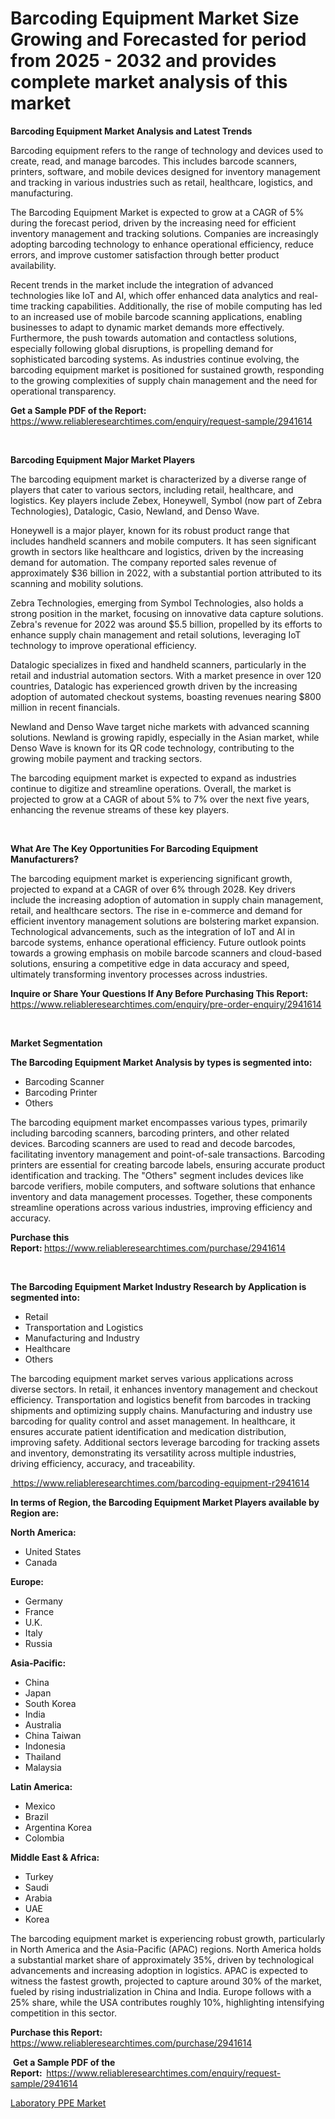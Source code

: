 <p><h1>Barcoding Equipment Market Size Growing and Forecasted for period from 2025 - 2032 and provides complete market analysis of this market</h1></p><p><strong>Barcoding Equipment Market Analysis and Latest Trends</strong></p>
<p><p>Barcoding equipment refers to the range of technology and devices used to create, read, and manage barcodes. This includes barcode scanners, printers, software, and mobile devices designed for inventory management and tracking in various industries such as retail, healthcare, logistics, and manufacturing. </p><p>The Barcoding Equipment Market is expected to grow at a CAGR of 5% during the forecast period, driven by the increasing need for efficient inventory management and tracking solutions. Companies are increasingly adopting barcoding technology to enhance operational efficiency, reduce errors, and improve customer satisfaction through better product availability. </p><p>Recent trends in the market include the integration of advanced technologies like IoT and AI, which offer enhanced data analytics and real-time tracking capabilities. Additionally, the rise of mobile computing has led to an increased use of mobile barcode scanning applications, enabling businesses to adapt to dynamic market demands more effectively. Furthermore, the push towards automation and contactless solutions, especially following global disruptions, is propelling demand for sophisticated barcoding systems. As industries continue evolving, the barcoding equipment market is positioned for sustained growth, responding to the growing complexities of supply chain management and the need for operational transparency.</p></p>
<p><strong>Get a Sample PDF of the Report:&nbsp;</strong> <a href="https://www.reliableresearchtimes.com/enquiry/request-sample/2941614?utm_campaign=2196&utm_medium=2&utm_source=Github&utm_content=ia&utm_term=15032025&utm_id=barcoding-equipment">https://www.reliableresearchtimes.com/enquiry/request-sample/2941614</a></p>
<p>&nbsp;</p>
<p><strong>Barcoding Equipment Major Market Players</strong></p>
<p><p>The barcoding equipment market is characterized by a diverse range of players that cater to various sectors, including retail, healthcare, and logistics. Key players include Zebex, Honeywell, Symbol (now part of Zebra Technologies), Datalogic, Casio, Newland, and Denso Wave.</p><p>Honeywell is a major player, known for its robust product range that includes handheld scanners and mobile computers. It has seen significant growth in sectors like healthcare and logistics, driven by the increasing demand for automation. The company reported sales revenue of approximately $36 billion in 2022, with a substantial portion attributed to its scanning and mobility solutions.</p><p>Zebra Technologies, emerging from Symbol Technologies, also holds a strong position in the market, focusing on innovative data capture solutions. Zebra's revenue for 2022 was around $5.5 billion, propelled by its efforts to enhance supply chain management and retail solutions, leveraging IoT technology to improve operational efficiency.</p><p>Datalogic specializes in fixed and handheld scanners, particularly in the retail and industrial automation sectors. With a market presence in over 120 countries, Datalogic has experienced growth driven by the increasing adoption of automated checkout systems, boasting revenues nearing $800 million in recent financials.</p><p>Newland and Denso Wave target niche markets with advanced scanning solutions. Newland is growing rapidly, especially in the Asian market, while Denso Wave is known for its QR code technology, contributing to the growing mobile payment and tracking sectors.</p><p>The barcoding equipment market is expected to expand as industries continue to digitize and streamline operations. Overall, the market is projected to grow at a CAGR of about 5% to 7% over the next five years, enhancing the revenue streams of these key players.</p></p>
<p>&nbsp;</p>
<p><strong>What Are The Key Opportunities For Barcoding Equipment Manufacturers?</strong></p>
<p><p>The barcoding equipment market is experiencing significant growth, projected to expand at a CAGR of over 6% through 2028. Key drivers include the increasing adoption of automation in supply chain management, retail, and healthcare sectors. The rise in e-commerce and demand for efficient inventory management solutions are bolstering market expansion. Technological advancements, such as the integration of IoT and AI in barcode systems, enhance operational efficiency. Future outlook points towards a growing emphasis on mobile barcode scanners and cloud-based solutions, ensuring a competitive edge in data accuracy and speed, ultimately transforming inventory processes across industries.</p></p>
<p><strong>Inquire or Share Your Questions If Any Before Purchasing This Report:</strong> <a href="https://www.reliableresearchtimes.com/enquiry/pre-order-enquiry/2941614?utm_campaign=2196&utm_medium=2&utm_source=Github&utm_content=ia&utm_term=15032025&utm_id=barcoding-equipment">https://www.reliableresearchtimes.com/enquiry/pre-order-enquiry/2941614</a></p>
<p>&nbsp;</p>
<p><strong>Market Segmentation</strong></p>
<p><strong>The Barcoding Equipment Market Analysis by types is segmented into:</strong></p>
<p><ul><li>Barcoding Scanner</li><li>Barcoding Printer</li><li>Others</li></ul></p>
<p><p>The barcoding equipment market encompasses various types, primarily including barcoding scanners, barcoding printers, and other related devices. Barcoding scanners are used to read and decode barcodes, facilitating inventory management and point-of-sale transactions. Barcoding printers are essential for creating barcode labels, ensuring accurate product identification and tracking. The "Others" segment includes devices like barcode verifiers, mobile computers, and software solutions that enhance inventory and data management processes. Together, these components streamline operations across various industries, improving efficiency and accuracy.</p></p>
<p><strong>Purchase this Report:&nbsp;</strong><a href="https://www.reliableresearchtimes.com/purchase/2941614?utm_campaign=2196&utm_medium=2&utm_source=Github&utm_content=ia&utm_term=15032025&utm_id=barcoding-equipment">https://www.reliableresearchtimes.com/purchase/2941614</a></p>
<p>&nbsp;</p>
<p><strong>The Barcoding Equipment Market Industry Research by Application is segmented into:</strong></p>
<p><ul><li>Retail</li><li>Transportation and Logistics</li><li>Manufacturing and Industry</li><li>Healthcare</li><li>Others</li></ul></p>
<p><p>The barcoding equipment market serves various applications across diverse sectors. In retail, it enhances inventory management and checkout efficiency. Transportation and logistics benefit from barcodes in tracking shipments and optimizing supply chains. Manufacturing and industry use barcoding for quality control and asset management. In healthcare, it ensures accurate patient identification and medication distribution, improving safety. Additional sectors leverage barcoding for tracking assets and inventory, demonstrating its versatility across multiple industries, driving efficiency, accuracy, and traceability.</p></p>
<p><a href="https://www.reliableresearchtimes.com/barcoding-equipment-r2941614?utm_campaign=2196&utm_medium=2&utm_source=Github&utm_content=ia&utm_term=15032025&utm_id=barcoding-equipment">&nbsp;https://www.reliableresearchtimes.com/barcoding-equipment-r2941614</a></p>
<p><strong>In terms of Region, the Barcoding Equipment Market Players available by Region are:</strong></p>
<p>
    <p> <strong> North America: </strong>
        <ul>
            <li>United States</li>
            <li>Canada</li>
        </ul>
        </p> 
    <p> <strong> Europe: </strong>
        <ul>
            <li>Germany</li>
            <li>France</li>
            <li>U.K.</li>
            <li>Italy</li>
            <li>Russia</li>
        </ul>
        </p> 
    <p> <strong> Asia-Pacific: </strong>
        <ul>
            <li>China</li>
            <li>Japan</li>
            <li>South Korea</li>
            <li>India</li>
            <li>Australia</li>
            <li>China Taiwan</li>
            <li>Indonesia</li>
            <li>Thailand</li>
            <li>Malaysia</li>
        </ul>
        </p> 
    <p> <strong> Latin America: </strong>
        <ul>
            <li>Mexico</li>
            <li>Brazil</li>
            <li>Argentina Korea</li>
            <li>Colombia</li>
        </ul>
        </p> 
    <p> <strong> Middle East & Africa: </strong>
        <ul>
            <li>Turkey</li>
            <li>Saudi</li>
            <li>Arabia</li>
            <li>UAE</li>
            <li>Korea</li>
        </ul>
    </p>
    </p>
<p><p>The barcoding equipment market is experiencing robust growth, particularly in North America and the Asia-Pacific (APAC) regions. North America holds a substantial market share of approximately 35%, driven by technological advancements and increasing adoption in logistics. APAC is expected to witness the fastest growth, projected to capture around 30% of the market, fueled by rising industrialization in China and India. Europe follows with a 25% share, while the USA contributes roughly 10%, highlighting intensifying competition in this sector.</p></p>
<p><strong>Purchase this Report: </strong><a href="https://www.reliableresearchtimes.com/purchase/2941614?utm_campaign=2196&utm_medium=2&utm_source=Github&utm_content=ia&utm_term=15032025&utm_id=barcoding-equipment">https://www.reliableresearchtimes.com/purchase/2941614</a></p>
<p>&nbsp;<strong>Get a Sample PDF of the Report:&nbsp;&nbsp;</strong><a href="https://www.reliableresearchtimes.com/enquiry/request-sample/2941614?utm_campaign=2196&utm_medium=2&utm_source=Github&utm_content=ia&utm_term=15032025&utm_id=barcoding-equipment">https://www.reliableresearchtimes.com/enquiry/request-sample/2941614</a></p>
<p><strong></strong></p>
<p><p><a href="https://github.com/MariaWashington76/Market-Research-Report-List-2/blob/main/laboratory-ppe-market.md?utm_campaign=2196&utm_medium=2&utm_source=Github&utm_content=ia&utm_term=15032025&utm_id=barcoding-equipment">Laboratory PPE Market</a></p></p>